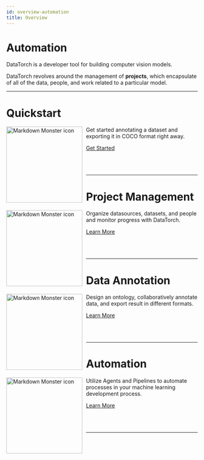 ```yaml
---
id: overview-automation
title: Overview
---
```


# Automation

DataTorch is a developer tool for building computer vision models.

DataTorch revolves around the management of **projects**, which encapsulate of all of the data, people, and work related to a particular model.

---

# Quickstart
<img src="rocket.png"
    width="200px"
     alt="Markdown Monster icon"
     style="float: left; margin-right: 10px;" />

Get started annotating a dataset and exporting it in COCO format right away.

[Get Started](/quickstart)

<br/>

<br/>

---

# Project Management
<img src="/figures/getting-started/create-project.png"
    width="200px"
     alt="Markdown Monster icon"
     style="float: left; margin-right: 10px;" />

Organize datasources, datasets, and people and monitor progress with DataTorch.

[Learn More](/overview-project-management)

<br/>

<br/>

---

# Data Annotation
<img src="/figures/getting-started/create-project.png"
    width="200px"
     alt="Markdown Monster icon"
     style="float: left; margin-right: 10px;" />

Design an ontology, collaboratively annotate data, and export result in different formats.

[Learn More](http://www.google.com)

<br/>

<br/>

---

# Automation
<img src="/figures/getting-started/create-project.png"
    width="200px"
     alt="Markdown Monster icon"
     style="float: left; margin-right: 10px;" />

Utilize Agents and Pipelines to automate processes in your machine learning development process.

[Learn More](http://www.google.com)

<br/>

<br/>

---